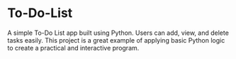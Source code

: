 # To-Do-List
A simple To-Do List app built using Python. Users can add, view, and delete tasks easily. This project is a great example of applying basic Python logic to create a practical and interactive program.
